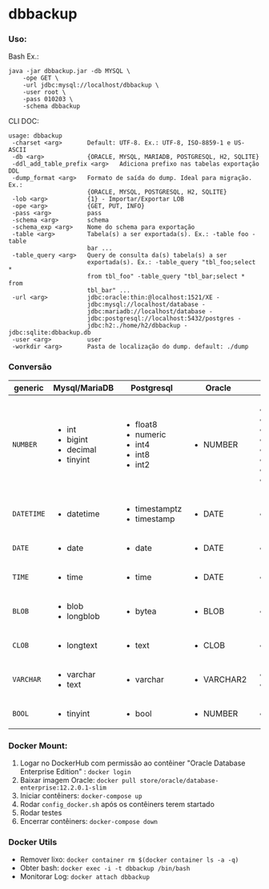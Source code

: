 # dbbackup

### Uso:
Bash Ex.: 
```
java -jar dbbackup.jar -db MYSQL \
    -ope GET \
    -url jdbc:mysql://localhost/dbbackup \
    -user root \
    -pass 010203 \
    -schema dbbackup
```

CLI DOC:
```
usage: dbbackup
 -charset <arg>       Default: UTF-8. Ex.: UTF-8, ISO-8859-1 e US-ASCII
 -db <arg>            {ORACLE, MYSQL, MARIADB, POSTGRESQL, H2, SQLITE}
 -ddl_add_table_prefix <arg>   Adiciona prefixo nas tabelas exportação DDL
 -dump_format <arg>   Formato de saída do dump. Ideal para migração. Ex.:
                      {ORACLE, MYSQL, POSTGRESQL, H2, SQLITE}
 -lob <arg>           {1} - Importar/Exportar LOB
 -ope <arg>           {GET, PUT, INFO}
 -pass <arg>          pass
 -schema <arg>        schema
 -schema_exp <arg>    Nome do schema para exportação
 -table <arg>         Tabela(s) a ser exportada(s). Ex.: -table foo -table
                      bar ...
 -table_query <arg>   Query de consulta da(s) tabela(s) a ser
                      exportada(s). Ex.: -table_query "tbl_foo;select *
                      from tbl_foo" -table_query "tbl_bar;select * from
                      tbl_bar" ...
 -url <arg>           jdbc:oracle:thin:@localhost:1521/XE -
                      jdbc:mysql://localhost/database -
                      jdbc:mariadb://localhost/database -
                      jdbc:postgresql://localhost:5432/postgres -
                      jdbc:h2:./home/h2/dbbackup - jdbc:sqlite:dbbackup.db
 -user <arg>          user
 -workdir <arg>       Pasta de localização do dump. default: ./dump
```

### Conversão
| generic | Mysql/MariaDB | Postgresql | Oracle | H2 | SQLite |
| --- | --- | --- | --- | --- | --- |
| `NUMBER` | <ul><li>int</li><li>bigint</li><li>decimal</li><li>tinyint</li></ul> | <ul><li>float8</li><li>numeric</li><li>int4</li><li>int8</li><li>int2</li></ul> | <ul><li>NUMBER</li></li> | <ul><li>BIGINT</li><li>NUMERIC</li><li>DECIMAL</li><li>INTEGER</li><li>FLOAT</li><li>REAL</li><li>DOUBLE</li><li>SMALLINT</li></ul> | <ul><li>integer</li><li>numeric</li><li>real</li></ul> |
| `DATETIME` | <ul><li>datetime</li></li> | <ul><li>timestamptz</li><li>timestamp</li></ul>  | <ul><li>DATE</li></li> | <ul><li>TIMESTAMP</li></li> | <ul><li>text</li></li> |
| `DATE` | <ul><li>date</li></li> | <ul><li>date</li></li> | <ul><li>DATE</li></li> | <ul><li>DATE</li></li> | <ul><li>text</li></li> |
| `TIME` | <ul><li>time</li></li> | <ul><li>time</li></li> | <ul><li>DATE</li></li> | <ul><li>TIME</li></li> | <ul><li>text</li></li> |
| `BLOB` | <ul><li>blob</li><li>longblob</li></ul> | <ul><li>bytea</li></li> | <ul><li>BLOB</li></li> | <ul><li>BLOB</li></li> | <ul><li>blob</li></li> |
| `CLOB` | <ul><li>longtext</li></li> |  <ul><li>text</li></li> | <ul><li>CLOB</li></li> | <ul><li>CLOB</li></li> | <ul><li>text</li></li> |
| `VARCHAR` | <ul><li>varchar</li><li>text</li></ul> | <ul><li>varchar</li></li> | <ul><li>VARCHAR2</li></li> | <ul><li>VARCHAR</li><li>VARCHAR_IGNORECASE</li></ul> | <ul><li>text</li></li> |
| `BOOL` | <ul><li>tinyint</li></ul> | <ul><li>bool</li></li> | <ul><li>NUMBER</li></li> | <ul><li>BOOLEAN</li></li> | <ul><li>integer</li></li> |

### Docker Mount:
1. Logar no DockerHub com permissão ao contêiner "Oracle Database Enterprise Edition" : `docker login`
2. Baixar imagem Oracle: `docker pull store/oracle/database-enterprise:12.2.0.1-slim`
3. Iniciar contêiners: `docker-compose up`
4. Rodar `config_docker.sh` após os contêiners terem startado
5. Rodar testes
6. Encerrar contêiners: `docker-compose down`

### Docker Utils
- Remover lixo: `docker container rm $(docker container ls -a -q)`
- Obter bash: `docker exec -i -t dbbackup /bin/bash`
- Monitorar Log: `docker attach dbbackup`
